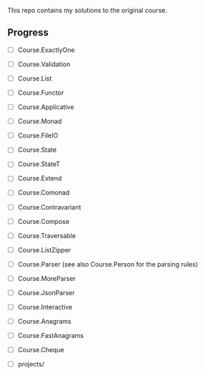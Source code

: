 This repo contains my solutions to the original course.

## Progress

  * [ ] Course.ExactlyOne
  * [ ] Course.Validation
  * [ ] Course.List
  * [ ] Course.Functor
  * [ ] Course.Applicative
  * [ ] Course.Monad
  * [ ] Course.FileIO
  * [ ] Course.State
  * [ ] Course.StateT
  * [ ] Course.Extend
  * [ ] Course.Comonad
  * [ ] Course.Contravariant
  * [ ] Course.Compose
  * [ ] Course.Traversable
  * [ ] Course.ListZipper
  * [ ] Course.Parser (see also Course.Person for the parsing rules)
  * [ ] Course.MoreParser
  * [ ] Course.JsonParser
  * [ ] Course.Interactive
  * [ ] Course.Anagrams
  * [ ] Course.FastAnagrams
  * [ ] Course.Cheque
  * [ ] projects/


